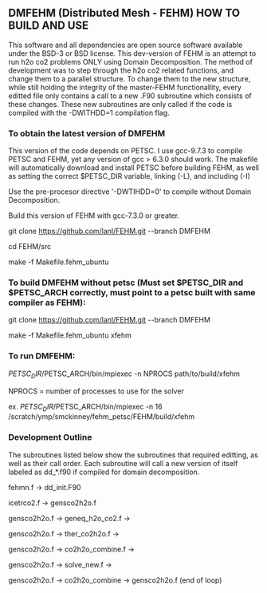 ## DMFEHM (Distributed Mesh - FEHM) HOW TO BUILD AND USE

This software and all dependencies are open source software available under the BSD-3 or BSD license. 
This dev-version of FEHM is an attempt to run h2o co2 problems ONLY using Domain Decomposition. 
The method of development was to step through the h2o co2 related functions, and change them to a parallel structure.
To change them to the new structure, while still holding the integrity of the master-FEHM functionallity, every editted
file only contains a call to a new .F90 subroutine which consists of these changes.
These new subroutines are only called if the code is compiled with the -DWITHDD=1 compilation flag.
 
### To obtain the latest version of DMFEHM

This version of the code depends on PETSC. I use gcc-9.7.3 to compile PETSC and FEHM, yet any version of gcc > 6.3.0 should work.
The makefile will automatically download and install PETSC
before building FEHM, as well as setting the correct $PETSC_DIR variable, linking (-L), and including (-I)

Use the pre-procesor directive '-DWTIHDD=0' to compile without Domain Decomposition.

Build this version of FEHM with gcc-7.3.0 or greater.

git clone https://github.com/lanl/FEHM.git --branch DMFEHM 

cd FEHM/src

make -f Makefile.fehm_ubuntu

### To build DMFEHM without petsc (Must set $PETSC_DIR and $PETSC_ARCH correctly, must point to a petsc built with same compiler as FEHM):

git clone https://github.com/lanl/FEHM.git --branch DMFEHM

make -f Makefile.fehm_ubuntu xfehm

### To run DMFEHM:

$PETSC_DIR/$PETSC_ARCH/bin/mpiexec -n NPROCS path/to/build/xfehm

NPROCS = number of processes to use for the solver

ex.
$PETSC_DIR/$PETSC_ARCH/bin/mpiexec -n 16 /scratch/ymp/smckinney/fehm_petsc/FEHM/build/xfehm

### Development Outline

The subroutines listed below show the subroutines that required editting, as well as their call order.
Each subroutine will call a new version of itself labeled as dd_*.f90 if compiled for domain decomposition.

fehmn.f -> dd_init.F90

icetrco2.f -> gensco2h2o.f

gensco2h2o.f ->  geneq_h2o_co2.f -> 

gensco2h2o.f -> ther_co2h2o.f ->

gensco2h2o.f -> co2h2o_combine.f ->

gensco2h2o.f -> solve_new.f ->

gensco2h2o.f -> co2h2o_combine -> gensco2h2o.f (end of loop)

